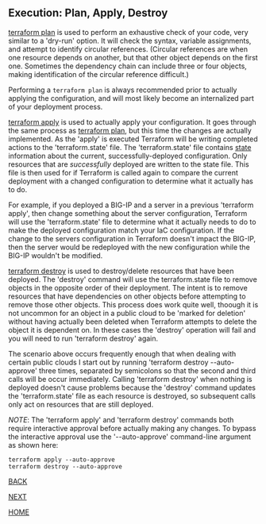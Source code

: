 ## Execution: Plan, Apply, Destroy
[terraform plan](https://www.terraform.io/cli/commands/plan) is used to perform an exhaustive check of your code, very similar to a 'dry-run' option. It will check the syntax, variable assignments, and attempt to identify circular references. (Circular references are when one resource depends on another, but that other object depends on the first one. Sometimes the dependency chain can include three or four objects, making identification of the circular reference difficult.)

Performing a `terraform plan` is always recommended prior to actually applying the configuration, and will most likely become an internalized part of your deployment process.
<br/>

[terraform apply](https://www.terraform.io/cli/commands/apply) is used to actually apply your configuration. It goes through the same process as [terraform plan](https://www.terraform.io/cli/commands/plan), but this time the changes are actually implemented. As the 'apply' is executed Terraform will be writing completed actions to the 'terraform.state' file. The 'terraform.state' file contains [state](https://www.terraform.io/language/state) information about the current, successfully-deployed configuration. Only resources that are *successfully* deployed are written to the state file. This file is then used for if Terraform is called again to compare the current deployment with a changed configuration to determine what it actually has to do.

For example, if you deployed a BIG-IP and a server in a previous 'terraform apply', then change something about the server configuration, Terraform will use the 'terraform.state' file to determine what it actually needs to do to make the deployed configuration match your IaC configuration. If the change to the servers configuration in Terraform doesn't impact the BIG-IP, then the server would be redeployed with the new configuration while the BIG-IP wouldn't be modified. 
<br/>

[terraform destroy](https://www.terraform.io/cli/commands/destroy) is used to destroy/delete resources that have been deployed. The 'destroy' command will use the terraform.state file to remove objects in the opposite order of their deployment. The intent is to remove resources that have dependencies on other objects before attempting to remove those other objects. This process does work quite well, thoough it is not uncommon for an object in a public cloud to be 'marked for deletion' without having actually been deleted when Terraform attempts to delete the object it is dependent on. In these cases the 'destroy' operation will fail and you will need to run 'terraform destroy' again.

The scenario above occurs frequently enough that when dealing with certain public clouds I start out by running 'terraform destroy --auto-approve' three times, separated by semicolons so that the second and third calls will be occur immediately. Calling 'terraform destroy' when nothing is deployed doesn't cause problems because the 'destroy' command updates the 'terraform.state' file as each resource is destroyed, so subsequent calls only act on resources that are still deployed.
<br/>

*NOTE*: The 'terraform apply' and 'terraform destroy' commands both require interactive approval before actually making any changes. To bypass the interactive approval use the '--auto-approve' command-line argument as shown here:

```
terraform apply --auto-approve
terraform destroy --auto-approve
```

[BACK](https://github.com/jessed/guides/blob/main/Terraform/Initialization.md)

[NEXT](https://github.com/jessed/guides/blob/main/Terraform/Tips_and_Tricks.md)

[HOME](https://github.com/jessed/guides/blob/main/Terraform/README.md)